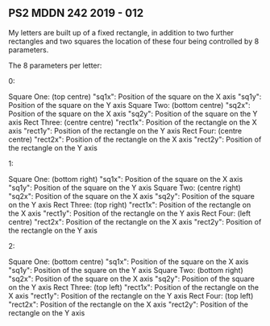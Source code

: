 ## PS2 MDDN 242 2019 - 012

My letters are built up of a fixed rectangle, in addition to two further rectangles and two squares the location of these four being controlled by 8 parameters. 

The 8 parameters per letter:

0:

Square One: (top centre)
  "sq1x": Position of the square on the X axis 
  "sq1y": Position of the square on the Y axis
Square Two: (bottom centre)
  "sq2x": Position of the square on the X axis 
  "sq2y": Position of the square on the Y axis 
Rect Three: (centre centre)
  "rect1x": Position of the rectangle on the X axis
  "rect1y": Position of the rectangle on the Y axis
Rect Four: (centre centre)
  "rect2x": Position of the rectangle on the X axis
  "rect2y": Position of the rectangle on the Y axis

1:

Square One: (bottom right)
  "sq1x": Position of the square on the X axis 
  "sq1y": Position of the square on the Y axis
Square Two: (centre right)
  "sq2x": Position of the square on the X axis 
  "sq2y": Position of the square on the Y axis 
Rect Three: (top right)
  "rect1x": Position of the rectangle on the X axis
  "rect1y": Position of the rectangle on the Y axis
Rect Four: (left centre)
  "rect2x": Position of the rectangle on the X axis
  "rect2y": Position of the rectangle on the Y axis

2:

Square One: (bottom centre)
  "sq1x": Position of the square on the X axis 
  "sq1y": Position of the square on the Y axis
Square Two: (bottom right)
  "sq2x": Position of the square on the X axis 
  "sq2y": Position of the square on the Y axis 
Rect Three: (top left)
  "rect1x": Position of the rectangle on the X axis
  "rect1y": Position of the rectangle on the Y axis
Rect Four: (top left)
  "rect2x": Position of the rectangle on the X axis
  "rect2y": Position of the rectangle on the Y axis